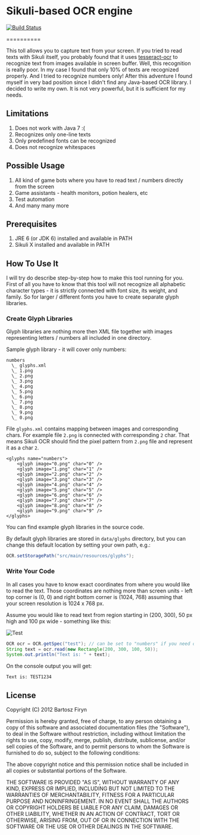 # Sikuli-based OCR engine

[![Build Status](https://secure.travis-ci.org/sarxos/sikuli-ocr.png?branch=master)](http://travis-ci.org/sarxos/sikuli-ocr)

==========

This toll allows you to capture text from your screen. If you tried to read texts with Sikuli itself, 
you probably found that it uses [tesseract-ocr](http://code.google.com/p/tesseract-ocr/) to recognize
text from images available in screen buffer. Well, this recognition is really poor. In my case I found
that only 10% of texts are recognized properly. And I tried to recognize numbers only! After this
adventure I found myself in very bad position since I didn't find any Java-based OCR library. I decided
to write my own. It is not very powerful, but it is sufficient for my needs.

## Limitations

1. Does not work with Java 7 :(
2. Recognizes only one-line texts
3. Only predefined fonts can be recognized
4. Does not recognize whitespaces

## Possible Usage

1. All kind of game bots where you have to read text / numbers directly from the screen
2. Game assistants - health monitors, potion healers, etc
3. Test automation
4. And many many more

## Prerequisites

1. JRE 6 (or JDK 6) installed and available in PATH
2. Sikuli X installed and available in PATH

## How To Use It

I will try do describe step-by-step how to make this tool running for you. First of all you have to know
that this tool will not recognize all alphabetic character types - it is strictly connected with font size, its weight, and
family. So for larger / different fonts you have to create separate glyph libraries.

### Create Glyph Libraries

Glyph libraries are nothing more then XML file together with images representing letters / numbers 
all included in one directory.

Sample glyph library - it will cover only numbers:

```
numbers
  \_ glyphs.xml
  \_ 1.png
  \_ 2.png
  \_ 3.png
  \_ 4.png
  \_ 5.png
  \_ 6.png
  \_ 7.png
  \_ 8.png
  \_ 9.png
  \_ 0.png
```

File `glyphs.xml` contains mapping between images and corresponding chars. For example file `2.png` is
connected with corresponding `2` char. That means Sikuli OCR should find the pixel pattern from `2.png` file and 
represent it as a char `2`.

```
<glyphs name="numbers">
	<glyph image="0.png" char="0" />
	<glyph image="1.png" char="1" />
	<glyph image="2.png" char="2" />
	<glyph image="3.png" char="3" />
	<glyph image="4.png" char="4" />
	<glyph image="5.png" char="5" />
	<glyph image="6.png" char="6" />
	<glyph image="7.png" char="7" />
	<glyph image="8.png" char="8" />
	<glyph image="9.png" char="9" />
</glyphs>
```

You can find example glyph libraries in the source code. 

By default glyph libraries are stored in ```data/glyphs``` directory, but you can change this default location
by setting your own path, e.g.:

```java
OCR.setStoragePath("src/main/resources/glyphs");
``` 

### Write Your Code

In all cases you have to know exact coordinates from where you would like to read the text. Those coordinates
are nothing more than screen units - left top corner is (0, 0) and right bottom corner is (1024, 768) assuming
that your screen resolution is 1024 x 768 px.

Assume you would like to read text from region starting in (200, 300), 50 px high and 100 px wide - something like this:

![Test](https://github.com/sarxos/sikuli-ocr/raw/master/src/main/resources/images/test.png)

```java
OCR ocr = OCR.getSpec("test"); // can be set to "numbers" if you need only digits to be read
String text = ocr.read(new Rectangle(200, 300, 100, 50));
System.out.println("Text is: " + text);
```

On the console output you will get:

```
Text is: TEST1234
```

## License

Copyright (C) 2012 Bartosz Firyn

Permission is hereby granted, free of charge, to any person obtaining a copy of this software and associated documentation files (the "Software"), to deal in the Software without restriction, including without limitation the rights to use, copy, modify, merge, publish, distribute, sublicense, and/or sell copies of the Software, and to permit persons to whom the Software is furnished to do so, subject to the following conditions:

The above copyright notice and this permission notice shall be included in all copies or substantial portions of the Software.

THE SOFTWARE IS PROVIDED "AS IS", WITHOUT WARRANTY OF ANY KIND, EXPRESS OR IMPLIED, INCLUDING BUT NOT LIMITED TO THE WARRANTIES OF MERCHANTABILITY, FITNESS FOR A PARTICULAR PURPOSE AND NONINFRINGEMENT. IN NO EVENT SHALL THE AUTHORS OR COPYRIGHT HOLDERS BE LIABLE FOR ANY CLAIM, DAMAGES OR OTHER LIABILITY, WHETHER IN AN ACTION OF CONTRACT, TORT OR OTHERWISE, ARISING FROM, OUT OF OR IN CONNECTION WITH THE SOFTWARE OR THE USE OR OTHER DEALINGS IN THE SOFTWARE.


